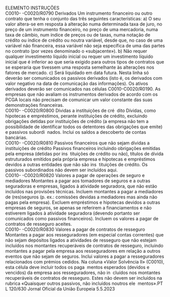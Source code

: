  
ELEMENTO  INSTRUÇÕES  
C0010- 
-C0020/R0790  Derivados  Um instrumento financeiro ou outro contrato que tenha o conjunto das três 
seguintes características: 
a) O seu valor altera-se em resposta à alteração numa determinada taxa de juro, 
no preço de um instrumento financeiro, no preço de uma mercadoria, numa 
taxa de câmbio, num índice de preços ou de taxas, numa notação de crédito ou 
índice de crédito ou noutra variável, desde que, no caso de uma variável não 
financeira, essa variável não seja específica de uma das partes no contrato (por 
vezes denominado o «subjacente»). 
b) Não requer qualquer investimento líquido inicial ou requer um investimento 
líquido inicial que é inferior ao que seria exigido para outros tipos de contratos 
que se esperaria que tivessem uma resposta semelhante às alterações nos 
fatores de mercado. 
c) Será liquidado em data futura. 
Nesta linha só deverão ser comunicados os passivos derivados (isto é, os derivados 
com valor negativo na data de comunicação das informações). Os ativos derivados 
deverão ser comunicados nas células C0010-C0020/R0190. 
As empresas que não avaliam os instrumentos derivados de acordo com os PCGA 
locais não precisam de comunicar um valor constante das suas demonstrações 
financeiras.  
C0010- 
-C0020/R0800  Dívidas a instituições de cré ­
dito  Dívidas, como hipotecas e empréstimos, perante instituições de crédito, excluindo 
obrigações detidas por instituições de crédito (a empresa não tem a possibilidade 
de identificar todos os detentores das obrigações que emite) e passivos subordi ­
nados. Inclui os saldos a descoberto de contas bancárias.  
C0010- 
-C0020/R0810  Passivos financeiros que não 
sejam dívidas a instituições de 
crédito  Passivos financeiros incluindo obrigações emitidas pela empresa (detidas por ins ­
tituições de crédito ou não), títulos de dívida estruturados emitidos pela própria 
empresa e hipotecas e empréstimos devidos a outras entidades que não são ins ­
tituições de crédito. 
Os passivos subordinados não devem ser incluídos aqui.  
C0010- 
-C0020/R0820  Valores a pagar de operações 
de seguro e mediadores  Montantes a pagar aos tomadores de seguros e a outras seguradoras e empresas, 
ligados à atividade seguradora, que não estão incluídos nas provisões técnicas. 
Incluem montantes a pagar a mediadores de (res)seguros (p. ex.: comissões devidas 
a mediadores mas ainda não pagas pela empresa). 
Excluem empréstimos e hipotecas devidos a outras empresas de seguros, se apenas 
se referirem a financiamentos e não estiverem ligados à atividade seguradora 
(devendo portanto ser comunicados como passivos financeiros). 
Incluem os valores a pagar de contratos de resseguro aceites.  
C0010- 
-C0020/R0830  Valores a pagar de contratos 
de resseguro  Montantes a pagar aos resseguradores (em especial contas correntes) que não 
sejam depósitos ligados a atividades de resseguro que não estejam incluídos nos 
montantes recuperáveis de contratos de resseguro, incluindo montantes a pagar 
pela empresa aos resseguradores em relação a outros eventos que não sejam de 
seguros. 
Inclui valores a pagar a resseguradores relacionados com prémios cedidos. 
Na coluna «Valor Solvência II» (C0010), esta célula deve incluir todos os paga ­
mentos esperados (devidos e vencidos) da empresa aos resseguradores, não in ­
cluídos nos montantes recuperáveis de contratos de resseguro. Estes não devem 
ser incluídos na rubrica «Quaisquer outros passivos, não incluídos noutros ele ­
mentos».PT  L 120/630 Jornal Oficial da União Europeia 5.5.2023